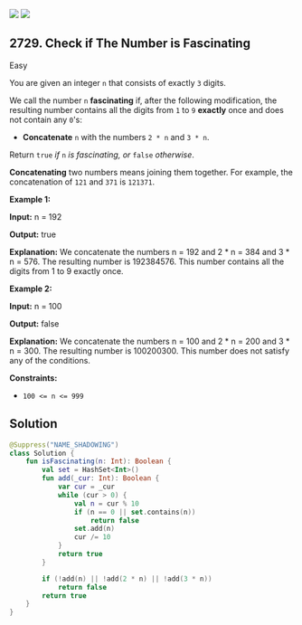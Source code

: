 [![](https://img.shields.io/github/stars/javadev/LeetCode-in-Kotlin?label=Stars&style=flat-square)](https://github.com/javadev/LeetCode-in-Kotlin)
[![](https://img.shields.io/github/forks/javadev/LeetCode-in-Kotlin?label=Fork%20me%20on%20GitHub%20&style=flat-square)](https://github.com/javadev/LeetCode-in-Kotlin/fork)

## 2729\. Check if The Number is Fascinating

Easy

You are given an integer `n` that consists of exactly `3` digits.

We call the number `n` **fascinating** if, after the following modification, the resulting number contains all the digits from `1` to `9` **exactly** once and does not contain any `0`'s:

*   **Concatenate** `n` with the numbers `2 * n` and `3 * n`.

Return `true` _if_ `n` _is fascinating, or_ `false` _otherwise_.

**Concatenating** two numbers means joining them together. For example, the concatenation of `121` and `371` is `121371`.

**Example 1:**

**Input:** n = 192

**Output:** true

**Explanation:** We concatenate the numbers n = 192 and 2 \* n = 384 and 3 \* n = 576. The resulting number is 192384576. This number contains all the digits from 1 to 9 exactly once.

**Example 2:**

**Input:** n = 100

**Output:** false

**Explanation:** We concatenate the numbers n = 100 and 2 \* n = 200 and 3 \* n = 300. The resulting number is 100200300. This number does not satisfy any of the conditions.

**Constraints:**

*   `100 <= n <= 999`

## Solution

```kotlin
@Suppress("NAME_SHADOWING")
class Solution {
    fun isFascinating(n: Int): Boolean {
        val set = HashSet<Int>()
        fun add(_cur: Int): Boolean {
            var cur = _cur
            while (cur > 0) {
                val n = cur % 10
                if (n == 0 || set.contains(n))
                    return false
                set.add(n)
                cur /= 10
            }
            return true
        }

        if (!add(n) || !add(2 * n) || !add(3 * n))
            return false
        return true
    }
}
```